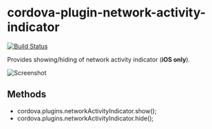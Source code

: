 # cordova-plugin-network-activity-indicator

[![Build Status](https://travis-ci.org/xxsnakerxx/cordova-plugin-network-activity-indicator.svg?branch=master)](https://travis-ci.org/xxsnakerxx/cordova-plugin-network-activity-indicator)

Provides showing/hiding of network activity indicator (__iOS only__).

![Screenshot](https://bnkohrn.files.wordpress.com/2015/03/img_05131.png)

## Methods

- cordova.plugins.networkActivityIndicator.show();
- cordova.plugins.networkActivityIndicator.hide();
